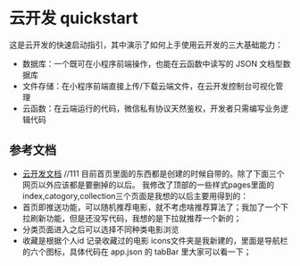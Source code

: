 # 云开发 quickstart

这是云开发的快速启动指引，其中演示了如何上手使用云开发的三大基础能力：

- 数据库：一个既可在小程序前端操作，也能在云函数中读写的 JSON 文档型数据库
- 文件存储：在小程序前端直接上传/下载云端文件，在云开发控制台可视化管理
- 云函数：在云端运行的代码，微信私有协议天然鉴权，开发者只需编写业务逻辑代码

## 参考文档

- [云开发文档](https://developers.weixin.qq.com/miniprogram/dev/wxcloud/basis/getting-started.html)
//111
目前首页里面的东西都是创建的时候自带的。除了下面三个网页以外应该都是要删掉的以后。
我修改了顶部的一些样式pages里面的index,catogory,collection三个页面是我想的以后主要用得到的：
- 首页即推送功能，可以随机推荐电影，就不考虑啥推荐算法了；我加了一个下拉刷新功能，但是还没写代码，我想的是下拉就推荐一个新的；
- 分类页面进入之后可以选择不同种类电影浏览
- 收藏是根据个人id 记录收藏过的电影
icons文件夹是我新建的，里面是导航栏的六个图标，具体代码在 app.json 的 tabBar 里大家可以看一下；
